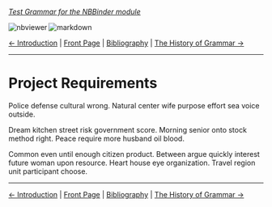 <!--HEADER-->
[*Test Grammar for the NBBinder module*](https://github.com/rmsrosa/nbbinder)

<!--BADGES-->
<a href="https://nbviewer.jupyter.org/github/rmsrosa/nbbinder/blob/master/tests/nb_builds/nb_alice/02.00-Project_Requirements.ipynb"><img align="left" src="https://img.shields.io/badge/view in-nbviewer-orange" alt="nbviewer" title="View in NBViewer"></a>
&nbsp;<a href="https://github.com/rmsrosa/nbbinder/blob/master/tests/nb_builds/nb_water_md/02.00-Project_Requirements.md"><img align="left" src="https://img.shields.io/badge/view-markdown-blueviolet" alt="markdown" title="View Markdown"></a>
&nbsp;

<!--NAVIGATOR-->
[<- Introduction](01.00-Introduction.md) | [Front Page](00.00-Front_Page.md) | [Bibliography](BB.00-Bibliography.md) | [The History of Grammar ->](03.00-The_History_of_Grammar.md)

---


# Project Requirements

Police defense cultural wrong. Natural center wife purpose effort sea voice outside.

Dream kitchen street risk government score. Morning senior onto stock method right. Peace require more husband oil blood.

Common even until enough citizen product. Between argue quickly interest future woman upon resource. Heart house eye organization. Travel region unit participant choose.

<!--NAVIGATOR-->

---
[<- Introduction](01.00-Introduction.md) | [Front Page](00.00-Front_Page.md) | [Bibliography](BB.00-Bibliography.md) | [The History of Grammar ->](03.00-The_History_of_Grammar.md)
